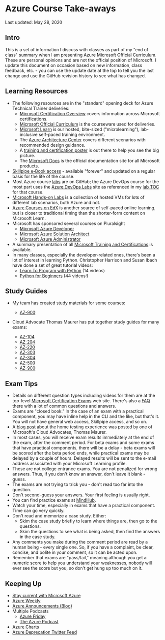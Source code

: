 # Azure Course Take-aways

Last updated: May 28, 2020

## Intro

This is a set of information I discuss with classes as part of my "end of class" summary when I am presenting Azure Microsoft Official Curriculum.  These are personal opinions and are not the official position of Microsoft.  I update this document on occasion based on new information, class feedback, etc. - you can use the update date at the top to tell you the last change and use the GitHub revision history to see what has changed.

## Learning Resources

* The following resources are in the "standard" opening deck for Azure Technical Trainer deliveries:
  * [Microsoft Certification Overview](https://www.microsoft.com/certification) covers information across Microsoft certifications.
  * [Microsoft Official Curriculum](https://aka.ms/MOC) is the courseware used for deliveries.
  * [Microsoft Learn](https://www.microsoft.com/learn) is our hosted, bite-sized ("microlearning"), lab-inclusive self-paced training environment.
  * The [Azure Architecture Center](https://aka.ms/Architecture) covers different scenarios with recommended design guidance.
  * A [training and certification poster](https://aka.ms/TrainCertPoster) is out there to help you see the big picture.
  * The [Microsoft Docs](https://aka.ms/Docs) is the official documentation site for all Microsoft products.
* [Skillpipe e-Book access](https://www.skillpipe.com) - available "forever" and updated on a regular basis for the life of the course.
* Most Azure course [labs](https://aka.ms/MicrosoftLearningGitHub) are on GitHub; the Azure DevOps course for the most part uses the [Azure DevOps Labs](https://aka.ms/ADOLabs/) site as referenced in my [lab TOC](https://aka.ms/az400labs) for that course.
* [Microsoft Hands-on Labs](https://aka.ms/MicrosoftHOL) is a collection of hosted VMs for lots of different lab scenarios, both Azure and not.
* [Azure Courses on EdX](https://aka.ms/AzureEdX) is another source of self-paced online learning, but is closer to traditional timing than the shorter-form content on Microsoft Learn.
* Microsoft has sponsored several courses on Pluralsight
  * [Microsoft Azure Developer](https://aka.ms/PluralsightAzureDeveloper)
  * [Microsoft Azure Solution Architect](https://aka.ms/PluralsightAzureArchitect)
  * [Microsoft Azure Administrator](https://aka.ms/PluralsightAzureAdministrator)
* A summary presentation of all [Microsoft Training and Certifications](https://aka.ms/TrainCertSummary) is available.
* In many classes, especially the developer-related ones, there's been a lot of interest in learning Python.  Christopher Harrison and Susan Ibach have done a set of great tutorial videos:
  * [Learn To Program with Python](https://aka.ms/IntroToProgramming) (14 videos)
  * [Python for Beginners](https://aka.ms/PfB) (44 videos!)

## Study Guides

* My team has created study materials for some courses:
  * [AZ-900](https://aka.ms/attaz900guide)

* Cloud Advocate Thomas Maurer has put together study guides for many exams:
  * [AZ-104](https://aka.ms/TMAz104)
  * [AZ-204](https://aka.ms/TMAz204)
  * [AZ-220](https://aka.ms/TMAz220)
  * [AZ-303](https://aka.ms/TMAz303)
  * [AZ-304](https://aka.ms/TMAz304)
  * [AZ-500](https://aka.ms/TMAz500)
  * [AZ-900](https://aka.ms/TMAz900)

## Exam Tips

* Details on different question types including videos for them are at the top-level [Microsoft Certification Exams](https://aka.ms/QuestionTypes) web site.  There's also a [FAQ](https://aka.ms/CertificationFAQ) there with a lot of common questions and answers.
* Exams are "closed book."  In the case of an exam with a practical component, you may have inline help in the CLI and the like, but that's it.  You will not have general web access, Skillpipe access, and so on.
* A [blog post](https://aka.ms/homeexam) about the home testing experience was posted by one of Microsoft's Cloud Advocates, Thomas Maurer.
* In most cases, you will receive exam results immediately at the end of the exam, after the comment period.  For beta exams and some exams that have practical components, there will be a delay - beta exams will be scored after the beta period ends, while practical exams may be delayed by a couple of hours.  Delayed results will be sent to the e-mail address associated with your Microsoft Learning profile.
* These are not college entrance exams.  You are not penalized for wrong answers.  Thus, if you don't know an answer, don't leave it blank - guess.
* The exams are not trying to trick you - don't read too far into the question.
* Don't second-guess your answers.  Your first feeling is usually right.
* You can find practice exams at [MindHub](https://aka.ms/BuyPracticeExams).
* Watch your time, especially in exams that have a practical component.  Time can go very quickly.
* Don't read and memorize a case study.  Either:
  * Skim the case study briefly to learn where things are, then go to the questions.
  * Skim the questions to see what is being asked, then find the answers in the case study.
* Any comments you make during the comment period are read by a human being - every single one.  So, if you have a complaint, be clear, concise, and polite in your comment, so it can be acted upon.
* Remember that exams are "pass/fail," meaning although you get a numeric score to help you understand your weaknesses, nobody will ever see the score but you, so don't get hung up too much on it.

## Keeping Up

* [Stay current with Microsoft Azure](https://aka.ms/StayCurrentWithAzure)
* [Azure Weekly](https://aka.ms/AzureWeekly)
* [Azure Announcements (Blog)](https://aka.ms/AzAnnouncements)
* Multiple Podcasts
  * [Azure Friday](https://aka.ms/AzureFridayPodcast)
  * [The Azure Podcast](https://aka.ms/TheAzurePodcast)
* [Azure Charts](https://aka.ms/ACharts/)
* [Azure Deprecation Twitter Feed](https://aka.ms/AzureEOL)
